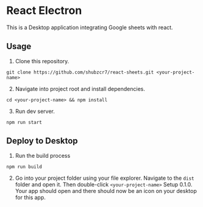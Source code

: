 # React Electron
This is a Desktop application integrating Google sheets with react.

## Usage
1. Clone this repository.
```
git clone https://github.com/shubzcr7/react-sheets.git <your-project-name>
```
2. Navigate into project root and install dependencies.
```
cd <your-project-name> && npm install
```
3. Run dev server.
```
npm run start
```
## Deploy to Desktop
1. Run the build process
```
npm run build
```
2. Go into your project folder using your file explorer. Navigate to the `dist` folder and open it. Then double-click `<your-project-name>` Setup 0.1.0. Your app should open and there should now be an icon on your desktop for this app.





